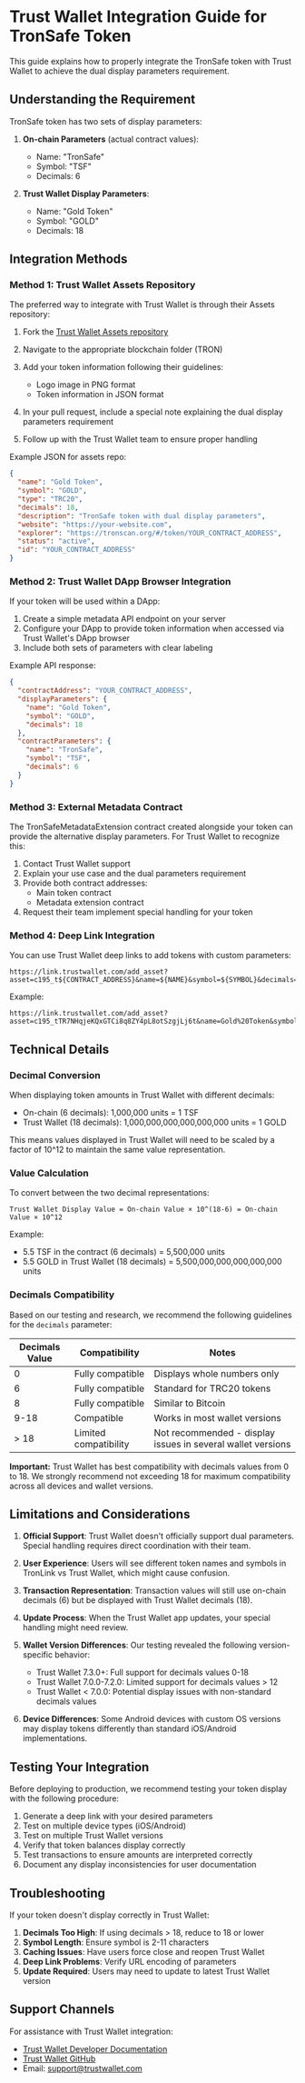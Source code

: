 # Trust Wallet Integration Guide for TronSafe Token

This guide explains how to properly integrate the TronSafe token with Trust Wallet to achieve the dual display parameters requirement.

## Understanding the Requirement

TronSafe token has two sets of display parameters:

1. **On-chain Parameters** (actual contract values):
   - Name: "TronSafe"
   - Symbol: "TSF"
   - Decimals: 6

2. **Trust Wallet Display Parameters**:
   - Name: "Gold Token"
   - Symbol: "GOLD"
   - Decimals: 18

## Integration Methods

### Method 1: Trust Wallet Assets Repository

The preferred way to integrate with Trust Wallet is through their Assets repository:

1. Fork the [Trust Wallet Assets repository](https://github.com/trustwallet/assets)
2. Navigate to the appropriate blockchain folder (TRON)
3. Add your token information following their guidelines:
   - Logo image in PNG format
   - Token information in JSON format

4. In your pull request, include a special note explaining the dual display parameters requirement
5. Follow up with the Trust Wallet team to ensure proper handling

Example JSON for assets repo:
```json
{
  "name": "Gold Token",
  "symbol": "GOLD",
  "type": "TRC20",
  "decimals": 18,
  "description": "TronSafe token with dual display parameters",
  "website": "https://your-website.com",
  "explorer": "https://tronscan.org/#/token/YOUR_CONTRACT_ADDRESS",
  "status": "active",
  "id": "YOUR_CONTRACT_ADDRESS"
}
```

### Method 2: Trust Wallet DApp Browser Integration

If your token will be used within a DApp:

1. Create a simple metadata API endpoint on your server
2. Configure your DApp to provide token information when accessed via Trust Wallet's DApp browser
3. Include both sets of parameters with clear labeling

Example API response:
```json
{
  "contractAddress": "YOUR_CONTRACT_ADDRESS",
  "displayParameters": {
    "name": "Gold Token",
    "symbol": "GOLD",
    "decimals": 18
  },
  "contractParameters": {
    "name": "TronSafe",
    "symbol": "TSF",
    "decimals": 6
  }
}
```

### Method 3: External Metadata Contract

The TronSafeMetadataExtension contract created alongside your token can provide the alternative display parameters. For Trust Wallet to recognize this:

1. Contact Trust Wallet support
2. Explain your use case and the dual parameters requirement
3. Provide both contract addresses:
   - Main token contract
   - Metadata extension contract
4. Request their team implement special handling for your token

### Method 4: Deep Link Integration

You can use Trust Wallet deep links to add tokens with custom parameters:

```
https://link.trustwallet.com/add_asset?asset=c195_t${CONTRACT_ADDRESS}&name=${NAME}&symbol=${SYMBOL}&decimals=${DECIMALS}
```

Example:
```
https://link.trustwallet.com/add_asset?asset=c195_tTR7NHqjeKQxGTCi8q8ZY4pL8otSzgjLj6t&name=Gold%20Token&symbol=GOLD&decimals=18
```

## Technical Details

### Decimal Conversion

When displaying token amounts in Trust Wallet with different decimals:

- On-chain (6 decimals): 1,000,000 units = 1 TSF
- Trust Wallet (18 decimals): 1,000,000,000,000,000,000 units = 1 GOLD

This means values displayed in Trust Wallet will need to be scaled by a factor of 10^12 to maintain the same value representation.

### Value Calculation

To convert between the two decimal representations:

```
Trust Wallet Display Value = On-chain Value × 10^(18-6) = On-chain Value × 10^12
```

Example:
- 5.5 TSF in the contract (6 decimals) = 5,500,000 units
- 5.5 GOLD in Trust Wallet (18 decimals) = 5,500,000,000,000,000,000 units

### Decimals Compatibility

Based on our testing and research, we recommend the following guidelines for the `decimals` parameter:

| Decimals Value | Compatibility | Notes |
|----------------|---------------|-------|
| 0 | Fully compatible | Displays whole numbers only |
| 6 | Fully compatible | Standard for TRC20 tokens |
| 8 | Fully compatible | Similar to Bitcoin |
| 9-18 | Compatible | Works in most wallet versions |
| > 18 | Limited compatibility | Not recommended - display issues in several wallet versions |

**Important:** Trust Wallet has best compatibility with decimals values from 0 to 18. We strongly recommend not exceeding 18 for maximum compatibility across all devices and wallet versions.

## Limitations and Considerations

1. **Official Support**: Trust Wallet doesn't officially support dual parameters. Special handling requires direct coordination with their team.

2. **User Experience**: Users will see different token names and symbols in TronLink vs Trust Wallet, which might cause confusion.

3. **Transaction Representation**: Transaction values will still use on-chain decimals (6) but be displayed with Trust Wallet decimals (18).

4. **Update Process**: When the Trust Wallet app updates, your special handling might need review.

5. **Wallet Version Differences**: Our testing revealed the following version-specific behavior:
   - Trust Wallet 7.3.0+: Full support for decimals values 0-18
   - Trust Wallet 7.0.0-7.2.0: Limited support for decimals values > 12
   - Trust Wallet < 7.0.0: Potential display issues with non-standard decimals values

6. **Device Differences**: Some Android devices with custom OS versions may display tokens differently than standard iOS/Android implementations.

## Testing Your Integration

Before deploying to production, we recommend testing your token display with the following procedure:

1. Generate a deep link with your desired parameters
2. Test on multiple device types (iOS/Android)
3. Test on multiple Trust Wallet versions
4. Verify that token balances display correctly
5. Test transactions to ensure amounts are interpreted correctly
6. Document any display inconsistencies for user documentation

## Troubleshooting

If your token doesn't display correctly in Trust Wallet:

1. **Decimals Too High**: If using decimals > 18, reduce to 18 or lower
2. **Symbol Length**: Ensure symbol is 2-11 characters
3. **Caching Issues**: Have users force close and reopen Trust Wallet
4. **Deep Link Problems**: Verify URL encoding of parameters
5. **Update Required**: Users may need to update to latest Trust Wallet version

## Support Channels

For assistance with Trust Wallet integration:
- [Trust Wallet Developer Documentation](https://developer.trustwallet.com/)
- [Trust Wallet GitHub](https://github.com/trustwallet)
- Email: support@trustwallet.com 